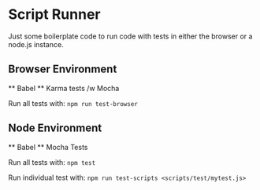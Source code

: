 # Script Runner

Just some boilerplate code to run code with tests in either the browser or a node.js instance.

## Browser Environment

** Babel
** Karma tests /w Mocha

Run all tests with: `npm run test-browser`


## Node Environment

** Babel
** Mocha Tests

Run all tests with: `npm test`

Run individual test with: `npm run test-scripts <scripts/test/mytest.js>`
